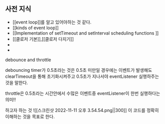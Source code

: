 ---
---

## 사전 지식 
- [[event loop]]를 알고 있어야하는 것 같다.
- [[kinds of event loop]]
- [[Implementation of setTimeout and setInterval scheduling functions ]]
- [[클로저 기본]],[[클로저 다지기]]
- 
- 


debounce and throttle

debouncing timer가 0.5초라는 것은 0.5초 미만일 경우에는 이벤트가 발생해도 clearTimeout을 통해 초기화시켜주고 0.5초가 지나서야 eventListener 실행하주는 것을 말한다. 

throttle은 0.5초라는 시간안에서 수많은 이벤트중 eventListener이 한번 실행하다는 의미!! 



하고자 하는 것 
![[스크린샷 2022-11-11 오후 3.54.54.png||300]]
이 코드를 정확히 이해하는 것을 목표로 한다. 